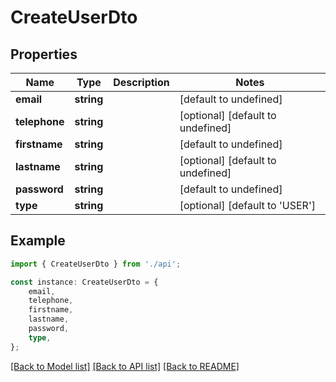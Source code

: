# CreateUserDto


## Properties

Name | Type | Description | Notes
------------ | ------------- | ------------- | -------------
**email** | **string** |  | [default to undefined]
**telephone** | **string** |  | [optional] [default to undefined]
**firstname** | **string** |  | [default to undefined]
**lastname** | **string** |  | [optional] [default to undefined]
**password** | **string** |  | [default to undefined]
**type** | **string** |  | [optional] [default to 'USER']

## Example

```typescript
import { CreateUserDto } from './api';

const instance: CreateUserDto = {
    email,
    telephone,
    firstname,
    lastname,
    password,
    type,
};
```

[[Back to Model list]](../README.md#documentation-for-models) [[Back to API list]](../README.md#documentation-for-api-endpoints) [[Back to README]](../README.md)
